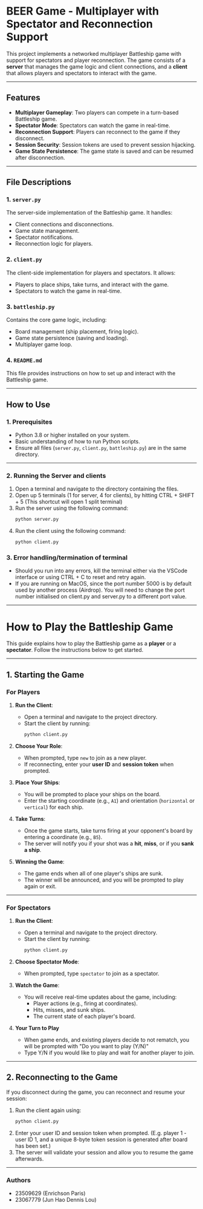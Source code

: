 # BEER Game - Multiplayer with Spectator and Reconnection Support

This project implements a networked multiplayer Battleship game with support for spectators and player reconnection. The game consists of a **server** that manages the game logic and client connections, and a **client** that allows players and spectators to interact with the game.

---

## **Features**
- **Multiplayer Gameplay**: Two players can compete in a turn-based Battleship game.
- **Spectator Mode**: Spectators can watch the game in real-time.
- **Reconnection Support**: Players can reconnect to the game if they disconnect.
- **Session Security**: Session tokens are used to prevent session hijacking.
- **Game State Persistence**: The game state is saved and can be resumed after disconnection.

---

## **File Descriptions**

### **1. `server.py`**
The server-side implementation of the Battleship game. It handles:
- Client connections and disconnections.
- Game state management.
- Spectator notifications.
- Reconnection logic for players.

### **2. `client.py`**
The client-side implementation for players and spectators. It allows:
- Players to place ships, take turns, and interact with the game.
- Spectators to watch the game in real-time.

### **3. `battleship.py`**
Contains the core game logic, including:
- Board management (ship placement, firing logic).
- Game state persistence (saving and loading).
- Multiplayer game loop.

### **4. `README.md`**
This file provides instructions on how to set up and interact with the Battleship game.

---

## **How to Use**

### **1. Prerequisites**
- Python 3.8 or higher installed on your system.
- Basic understanding of how to run Python scripts.
- Ensure all files (`server.py`, `client.py`, `battleship.py`) are in the same directory.

---

### **2. Running the Server and clients**

1. Open a terminal and navigate to the directory containing the files.
2. Open up 5 terminals (1 for server, 4 for clients), by hitting CTRL + SHIFT + 5 (This shortcut will open 1 split terminal)
3. Run the server using the following command:
   ```bash
   python server.py
   ```
4. Run the client using the following command:
   ```bash 
   python client.py
   ```

### **3. Error handling/termination of terminal**
- Should you run into any errors, kill the terminal either via the VSCode interface or using CTRL + C to reset and retry again.
- If you are running on MacOS, since the port number 5000 is by default used by another process (Airdrop). You will need to change the port number initialised on client.py and server.py to a different port value.

---

# How to Play the Battleship Game

This guide explains how to play the Battleship game as a **player** or a **spectator**. Follow the instructions below to get started.

---

## **1. Starting the Game**

### **For Players**
1. **Run the Client**:
   - Open a terminal and navigate to the project directory.
   - Start the client by running:
     ```bash
     python client.py
     ```
2. **Choose Your Role**:
   - When prompted, type `new` to join as a new player.
   - If reconnecting, enter your **user ID** and **session token** when prompted.

3. **Place Your Ships**:
   - You will be prompted to place your ships on the board.
   - Enter the starting coordinate (e.g., `A1`) and orientation (`horizontal` or `vertical`) for each ship.

4. **Take Turns**:
   - Once the game starts, take turns firing at your opponent's board by entering a coordinate (e.g., `B5`).
   - The server will notify you if your shot was a **hit**, **miss**, or if you **sank a ship**.

5. **Winning the Game**:
   - The game ends when all of one player's ships are sunk.
   - The winner will be announced, and you will be prompted to play again or exit.

---

### **For Spectators**
1. **Run the Client**:
   - Open a terminal and navigate to the project directory.
   - Start the client by running:
     ```bash
     python client.py
     ```
2. **Choose Spectator Mode**:
   - When prompted, type `spectator` to join as a spectator.

3. **Watch the Game**:
   - You will receive real-time updates about the game, including:
     - Player actions (e.g., firing at coordinates).
     - Hits, misses, and sunk ships.
     - The current state of each player's board.
4. **Your Turn to Play**
   - When game ends, and existing players decide to not rematch, you will be prompted with "Do you want to play (Y/N)"
   - Type Y/N if you would like to play and wait for another player to join.

---

## **2. Reconnecting to the Game**

If you disconnect during the game, you can reconnect and resume your session:
1. Run the client again using:
   ```bash
   python client.py
   ```
2. Enter your user ID and session token when prompted. (E.g. player 1 - user ID 1, and a unique 8-byte token session is generated after board has been set.)
3. The server will validate your session and allow you to resume the game afterwards.

---

### Authors
- 23509629 (Enrichson Paris)
- 23067779 (Jun Hao Dennis Lou)
